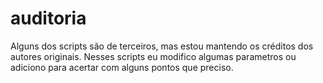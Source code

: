 # auditoria


Alguns dos scripts são de terceiros, mas estou mantendo os créditos
dos autores originais. Nesses scripts eu modifico algumas parametros ou adiciono
para acertar com alguns pontos que preciso.


